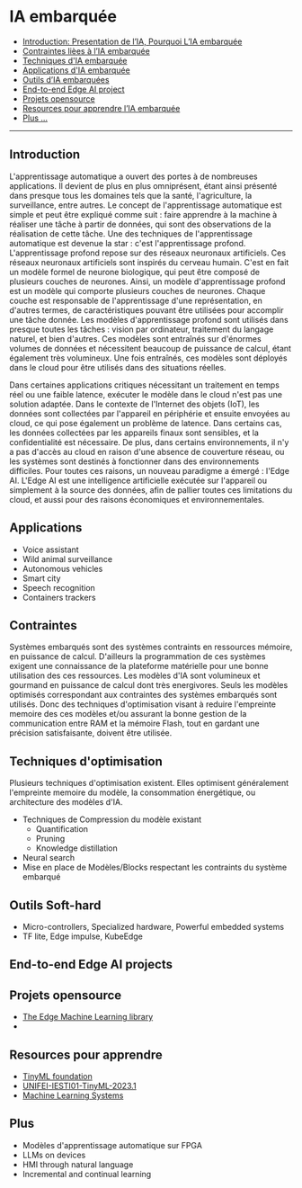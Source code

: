 # IA embarquée

- [Introduction: Presentation de l’IA, Pourquoi L’IA embarquée](#introduction)
- [Contraintes lièes à l’IA embarquée ](#Contraintes)
- [Techniques d'IA embarquée](#techniques-doptimisation)
- [Applications d'IA embarquée](#applications)
- [Outils d’IA embarquées](#outils-soft-hard)
- [End-to-end Edge AI project]()
- [Projets opensource](#projets-opensource)
- [Resources pour apprendre l’IA embarquée](#resources-pour-apprendre)
- [Plus …](#plus)
---
## Introduction
L'apprentissage automatique a ouvert des portes à de nombreuses applications. Il devient de plus en plus omniprésent, étant ainsi présenté dans presque tous les domaines tels que la santé, l'agriculture, la surveillance, entre autres. Le concept de l'apprentissage automatique est simple et peut être expliqué comme suit : faire apprendre à la machine à réaliser une tâche à partir de données, qui sont des observations de la réalisation de cette tâche. Une des techniques de l'apprentissage automatique est devenue la star : c'est l'apprentissage profond. L'apprentissage profond repose sur des réseaux neuronaux artificiels. Ces réseaux neuronaux artificiels sont inspirés du cerveau humain. C'est en fait un modèle formel de neurone biologique, qui peut être composé de plusieurs couches de neurones. Ainsi, un modèle d'apprentissage profond est un modèle qui comporte plusieurs couches de neurones. Chaque couche est responsable de l'apprentissage d'une représentation, en d'autres termes, de caractéristiques pouvant être utilisées pour accomplir une tâche donnée. Les modèles d'apprentissage profond sont utilisés dans presque toutes les tâches : vision par ordinateur, traitement du langage naturel, et bien d'autres. Ces modèles sont entraînés sur d'énormes volumes de données et nécessitent beaucoup de puissance de calcul, étant également très volumineux. Une fois entraînés, ces modèles sont déployés dans le cloud pour être utilisés dans des situations réelles.

Dans certaines applications critiques nécessitant un traitement en temps réel ou une faible latence, exécuter le modèle dans le cloud n'est pas une solution adaptée. Dans le contexte de l'Internet des objets (IoT), les données sont collectées par l'appareil en périphérie et ensuite envoyées au cloud, ce qui pose également un problème de latence. Dans certains cas, les données collectées par les appareils finaux sont sensibles, et la confidentialité est nécessaire. De plus, dans certains environnements, il n'y a pas d'accès au cloud en raison d'une absence de couverture réseau, ou les systèmes sont destinés à fonctionner dans des environnements difficiles. Pour toutes ces raisons, un nouveau paradigme a émergé : l'Edge AI. L'Edge AI est une intelligence artificielle exécutée sur l'appareil ou simplement à la source des données, afin de pallier toutes ces limitations du cloud, et aussi pour des raisons économiques et environnementales.

## Applications
- Voice assistant
- Wild animal surveillance
- Autonomous vehicles
- Smart city
- Speech recognition
- Containers trackers
## Contraintes
Systèmes embarqués sont des systèmes contraints en ressources mémoire, en puissance de calcul. D'ailleurs la programmation de ces systèmes exigent une connaissance de la plateforme matérielle pour une bonne utilisation des ces ressources. Les modèles d'IA sont volumineux et gourmand en puissance de calcul dont très energivores. Seuls les modèles optimisés correspondant aux contraintes des systèmes embarqués sont utilisés. Donc des techniques d'optimisation visant à reduire l'empreinte memoire des ces modèles et/ou assurant la bonne gestion de la communication entre RAM et la mémoire Flash, tout en gardant une précision satisfaisante,  doivent être utilisée.

## Techniques d'optimisation
Plusieurs techniques d'optimisation existent. Elles optimisent généralement l'empreinte memoire du modèle, la consommation énergétique, ou architecture des modèles d'IA. 
- Techniques de Compression du modèle existant
    - Quantification
    - Pruning
    - Knowledge distillation
- Neural search
- Mise en place de Modèles/Blocks respectant les contraints du système embarqué

## Outils Soft-hard
- Micro-controllers, Specialized hardware, Powerful embedded systems
- TF lite, Edge impulse, KubeEdge
## End-to-end Edge AI projects
## Projets opensource
- [The Edge Machine Learning library](https://github.com/microsoft/EdgeML)
- 
## Resources pour apprendre
- [TinyML foundation](https://www.youtube.com/@tinyML)
- [UNIFEI-IESTI01-TinyML-2023.1](https://github.com/Mjrovai/UNIFEI-IESTI01-TinyML-2023.1)
- [Machine Learning Systems](https://mlsysbook.ai/)
## Plus
- Modèles d'apprentissage automatique sur FPGA
- LLMs on devices
- HMI through natural language
- Incremental and continual learning